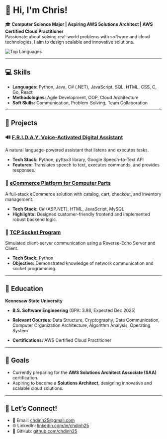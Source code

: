 
# 👋 Hi, I'm Chris!

🎓 **Computer Science Major | Aspiring AWS Solutions Architect | AWS Certified Cloud Practitioner**  
Passionate about solving real-world problems with software and cloud technologies, I aim to design scalable and innovative solutions.

![Top Languages](https://github-readme-stats.vercel.app/api/top-langs/?username=chdinh25&layout=compact&theme=radical)

---

## 💻 **Skills**
- **Languages:** Python, Java, C# (.NET), JavaScript, SQL, HTML, CSS, C, Go, React  
- **Methodologies:** Agile Development, OOP, Cloud Architecture  
- **Soft Skills:** Communication, Problem-Solving, Team Collaboration  

---

## 🚀 **Projects**
### 🔊 [F.R.I.D.A.Y. Voice-Activated Digital Assistant](https://github.com/chdinh25/AI-ChatBot/tree/main/chatBot-v2-FRIDAY)

A natural language-powered assistant that listens and executes tasks.  
- **Tech Stack:** Python, pyttsx3 library, Google Speech-to-Text API  
- **Features:** Translates speech to text, executes commands, and provides responses.

### 🛒 [eCommerce Platform for Computer Parts](https://github.com/chdinh25/ecommerce-platform)

A full-stack eCommerce solution with catalog, cart, checkout, and inventory management.  
- **Tech Stack:** C# (ASP.NET), HTML, JavaScript, MySQL  
- **Highlights:** Designed customer-friendly frontend and implemented robust backend logic.

### 📡 [TCP Socket Program](https://github.com/chdinh25/tcp-socket-program)

Simulated client-server communication using a Reverse-Echo Server and Client.  
- **Tech Stack:** Python  
- **Objective:** Demonstrated knowledge of network communication and socket programming.

---

## 🌟 **Education**
**Kennesaw State University**  
- **B.S. Software Engineering** (GPA: 3.98, Expected Dec 2025)  
- **Relevant Courses:** Data Structure, Cryptography, Data Communication, Computer Organization Architecture, Algorithm Analysis, Operating System
   
- **Certifications:** AWS Certified Cloud Practitioner  

---

## 🎯 **Goals**
- Currently preparing for the **AWS Solutions Architect Associate (SAA)** certification.  
- Aspiring to become a **Solutions Architect**, designing innovative and scalable cloud solutions.  

---

## 💬 **Let’s Connect!**
- 📧 Email: [chdinh25@gmail.com](mailto:chdinh25@gmail.com)  
- 🌐 LinkedIn: [linkedin.com/in/chdinh25](https://www.linkedin.com/in/chdinh25/)  
- 🔗 GitHub: [github.com/chdinh25](https://github.com/chdinh25)
